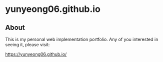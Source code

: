 yunyeong06.github.io
====================

## About

This is my personal web implementation portfolio.
Any of you interested in seeing it, please visit:

https://yunyeong06.github.io/
